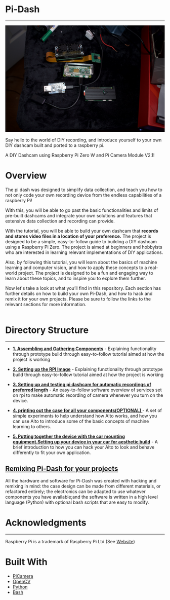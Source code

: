 

# Pi-Dash
___________________
![](/images/overview-pi-dash.jpeg)


Say hello to the world of DIY recording, and introduce yourself to your own DIY dashcam built and ported to a raspberry pi.

A DIY Dashcam using Raspberry Pi Zero W and Pi Camera Module V2.1!


# Overview
The pi dash was designed to simplify data collection, and teach you how to not only code your own recording device from the endless capabilities of a raspberry Pi!  

With this, you will be able to go past the basic functionalities and limits of pre-built dashcams
and integrate your own solutions and features that extensive data collection and recording can provide.

With the tutorial, you will be able to build your own dashcam that **records and stores video files in a location of your preference.** The project is designed to be a simple, easy-to-follow guide to building a DIY dashcam using a Raspberry Pi Zero. The project is aimed at beginners and hobbyists who are interested in learning relevant implementations of DIY applications.

Also, by following this tutorial, you will learn about the basics of machine learning and computer vision, and how to apply these concepts to a real-world project. The project is designed to be a fun and engaging way to learn about these topics, and to inspire you to explore them further.

Now let's take a look at what you’ll find in this repository. Each section has further details on how to build your own Pi-Dash, and how to hack and remix it for your own projects. Please be sure to follow the links to the relevant sections for more information.
<br>
<br>

# Directory Structure 
-------------------------------------
-  **[1. Assembling and Gathering Components](Hardware/Electronics/1.0_Gathering-All-Necessary-Components.md)** -
Explaining functionality through prototype build through easy-to-follow tutorial aimed at how the project is working

-  **[2. Setting up the RPI Image](Software/2.0_Configuring-The-RPI-Image.md)** -
Explaining functionality through prototype build through easy-to-follow tutorial aimed at how the project is working


-  **[3. Setting up and testing pi dashcam for automatic recordings of preferred length](./Software/3.0_Software-Configuring-and-Testing.md)** -
An easy-to-follow software overview of services set on rpi to make automatic recording of camera whenever you turn on the device.
- **[4.  printing out the case for all your components(OPTIONAL) ](./Hardware/Casing/4.0_Printing-Case.md)** -
A set of simple experiments to help understand how Alto works, and how you can use Alto to introduce some of the basic concepts of machine learning to others.

- **[5. Putting together the device with the car mounting equipment.Setting up your device in your car for aesthetic build](Hardware/Mount/5.0_Attaching-The-Car-Mount.md)** -
A brief introduction to how you can hack your Alto to look and behave differently to fit your own application.

## [Remixing Pi-Dash for your projects](remixing-pi-dash.md)

All the hardware and software for Pi-Dash was created with hacking and remixing in mind: the case design can be made from different materials, or refactored entirely; the electronics can be adapted to use whatever components you have available;and the software is written in a high level language (Python) with optional bash scripts that are easy to modify. 


<!-- TODO: add either mit license or cc license 
# License
____________________
This project is licensed under the MIT License - see the [LICENSE.md](LICENSE.md) file for details
-->

# Acknowledgments
____________________

Raspberry Pi is a trademark of Raspberry Pi Ltd
(See [Website](https://www.raspberrypi.org/))


# Built With
- [PiCamera](https://picamera.readthedocs.io/en/release-1.13/)
- [OpenCV](https://opencv.org/)
- [Python](https://www.python.org/)
- [Bash](https://www.gnu.org/software/bash/)
  

